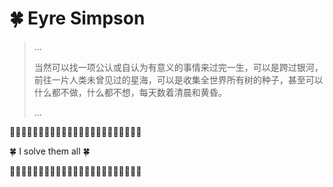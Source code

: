# 🍀 Eyre Simpson

> ...
> 
> 当然可以找一项公认或自认为有意义的事情来过完一生，可以是跨过银河，前往一片人类未曾见过的星海，可以是收集全世界所有树的种子，甚至可以什么都不做，什么都不想，每天数着清晨和黄昏。
> 
> ...



🌳🌳🌳🌳🌳🌳🌳🌳🌳🌳🌳🌳🌳🌳🌳🌳🌳🌳🌳🌳🌳🌳🌳

🍀 I solve them all 🍀

🌳🌳🌳🌳🌳🌳🌳🌳🌳🌳🌳🌳🌳🌳🌳🌳🌳🌳🌳🌳🌳🌳🌳


